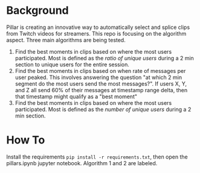 # Background

Pillar is creating an innovative way to automatically select and splice clips from Twitch videos for streamers. This repo is focusing on the algorithm aspect. Three main algorithms are being tested.

1. Find the best moments in clips based on where the most users participated. Most is defined as the *ratio of unique users* during a 2 min section to unique users for the entire session.
1. Find the best moments in clips based on when rate of messages per user peaked. This involves answering the question "at which 2 min segment do the most users send the most messages?". If users X, Y, and Z all send 60% of their messages at timestamp range delta, then that timestamp might qualify as a "best moment"
2. Find the best moments in clips based on where the most users participated. Most is defined as the *number of unique users* during a 2 min section.

# How To

Install the requirements `pip install -r requirements.txt`, then open the pillars.ipynb jupyter notebook. Algorithm 1 and 2 are labeled.

